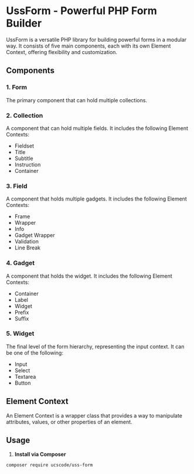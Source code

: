 # UssForm - Powerful PHP Form Builder

UssForm is a versatile PHP library for building powerful forms in a modular way. It consists of five main components, each with its own Element Context, offering flexibility and customization.

## Components

### 1. Form

The primary component that can hold multiple collections.

### 2. Collection

A component that can hold multiple fields. It includes the following Element Contexts:

- Fieldset
- Title
- Subtitle
- Instruction
- Container

### 3. Field

A component that holds multiple gadgets. It includes the following Element Contexts:

- Frame
- Wrapper
- Info
- Gadget Wrapper
- Validation
- Line Break

### 4. Gadget

A component that holds the widget. It includes the following Element Contexts:

- Container
- Label
- Widget
- Prefix
- Suffix

### 5. Widget

The final level of the form hierarchy, representing the input context. It can be one of the following:

- Input
- Select
- Textarea
- Button

## Element Context

An Element Context is a wrapper class that provides a way to manipulate attributes, values, or other properties of an element.

## Usage

1. **Install via Composer**

```bash
composer require ucscode/uss-form
